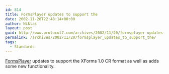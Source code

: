 ```yaml
---
id: 814
title: FormsPlayer updates to support the
date: 2002-11-20T22:48:14+00:00
author: Niklas
layout: post
guid: http://www.protocol7.com/archives/2002/11/20/formsplayer-updates-to-support-the/
permalink: /archives/2002/11/20/formsplayer_updates_to_support_the/
tags:
  - Standards
---
```

<div class='microid-1d527b68f2cccf753351334284b0c711d8d3abc6'>
  <p>
    <a href="http://www.formsplayer.com/">FormsPlayer</a> updates to support the XForms 1.0 CR format as well as adds some new functionality.
  </p>
</div>